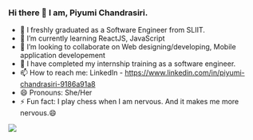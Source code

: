 ### Hi there 👋 I am, Piyumi Chandrasiri.


- 🔭 I freshly graduated as a Software Engineer from SLIIT.
- 🌱 I’m currently learning ReactJS, JavaScript
- 👯 I’m looking to collaborate on Web designing/developing, Mobile application developement
- 🤔 I have completed my internship training as a software engineer.
- 📫 How to reach me: LinkedIn - https://www.linkedin.com/in/piyumi-chandrasiri-9186a91a8
- 😄 Pronouns: She/Her
- ⚡ Fun fact: I play chess when I am nervous. And it makes me more nervous.😄
 
<img src = "https://github-readme-stats.vercel.app/api?username=yasho96&&show_icons=true&title_color=ffffff&icon_color=bb2acf&text_color=daf7dc&bg_color=151515">
